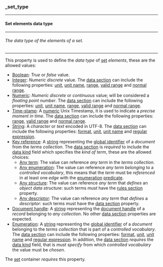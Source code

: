 ### _set_type



------
#### Set elements data type



------
###### The data type of the elements of a set.



------
This property is used to define the *data type* of [set](_set.md) *elements*, these are the allowed values:

- [Boolean](_type_boolean.md): *True* or *false* value.
- [Integer](_type_number_integer.md): *Numeric discrete* value. The [data section](_set_scalar.md) can include the following properties: [unit](_unit.md), [unit name](_unit-name.md), [range](_range.md), [valid range](_valid-range.md) and [normal range](_normal-range.md).
- [Numeric](_type_number.md): *Numeric discrete* or *continuous* value; will be considered a *floating point number*. The [data section](_set_scalar.md) can include the following properties: [unit](_unit.md), [unit name](_unit-name.md), [range](_range.md), [valid range](_valid-range.md) and [normal range](_normal-range.md).
- [Time-stamp](_type_number_timestamp.md): A [numeric](_type_number.md) Unix Timestamp, it is used to indicate a *precise moment in time*. The [data section](_set_scalar.md) can include the following properties: [range](_range.md), [valid range](_valid-range.md) and [normal range](_normal-range.md).
- [String](_type_string.md): A *character* or *text* encoded in UTF-8. The [data section](_set_scalar.md) can include the following properties: [format](_format.md), [unit](_unit.md), [unit name](_unit-name.md) and [regular expression](_regexp.md).
- [Key reference](_type_string_key.md): A [string](_type_string.md) representing the [global identifier](_gid.md) of a *document* from the *terms collection*. The [data section](_set_scalar.md) is *required* to include the [data kind](_kind.md) field which specifies the *kind of term*, these are the allowed choices:
    - [Any term](_any-term.md): The value can reference *any term* in the *terms collection*.
    - [Any enumeration](_any-enum.md): The value can reference *any term* *belonging* to a *controlled vocabulary*, this means that the *term* must be *referenced* in at least one *edge* with the [enumeration](_predicate_enum-of.md) [predicate](_predicate.md).
    - [Any structure](_any-object.md): The value can reference *any term* that *defines* an *object data structure*: such terms must have the [rules section](_rule.md) property.
    - [Any descriptor](_any-descriptor.md): The value can reference *any term* that *defines* a *descriptor*: such terms must have the [data section](_data) property.
- [Document handle](_type_string_handle.md): A [string](_type_string.md) representing the [document handle](_id.md) of a *record* belonging to *any collection*. No other [data section](_set_scalar.md) properties are expected.
- [Enumeration](_type_string_enum.md): A [string](_type_string.md) representing the [global identifier](_gid.md) of a *document* belonging to the *terms collection* that is part of a *controlled vocabulary*. The [data section](_set_scalar.md) can include the following properties: [format](_format.md), [unit](_unit.md), [unit name](_unit-name.md) and [regular expression](_regexp.md). In addition, the [data section](_set_scalar.md) *requires* the [data kind](_kind.md) field, that is *must* *specify* from which *controlled vocabulary* the value must be *chosen*.

The [set](_set.md) container *requires* this property.